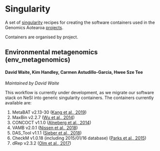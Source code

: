# Singularity

A set of [singularity](https://sylabs.io/docs/) recipes for creating the software containers used in the Genomics Aotearoa [projects](https://www.genomics-aotearoa.org.nz/projects).

Containers are organised by project.

## Environmental metagenomics (env_metagenomics)

#### David Waite, Kim Handley, Carmen Astudillo-Garcia, Hwee Sze Tee

*Maintained by David Waite*

This workflow is currently under development, as we migrate our software stack on NeSI into generic singularity containers. The containers currently available are:

1. MetaBAT v2.13-30 ([Kang et al., 2019](https://doi.org/10.7717/peerj.7359))
1. MaxBin v2.2.7 ([Wu et al., 2014](https://doi.org/10.1093/bioinformatics/btv638))
1. CONCOCT v1.1.0 ([Alneberg et al., 2014](https://doi.org/10.1038/nmeth.3103))
1. VAMB v2.0.1 ([Nissen et al., 2018](https://www.biorxiv.org/content/10.1101/490078v2))
1. DAS_Tool v1.1.1 ([Sieber et al., 2018](https://doi.org/10.1038/s41564-018-0171-1))
1. CheckM v1.0.18 (including 2015/01/16 database) ([Parks et al., 2015](http://www.genome.org/cgi/doi/10.1101/gr.186072.114))
1. dRep v2.3.2 ([Olm et al., 2017](https://doi.org/10.1038/ismej.2017.126))